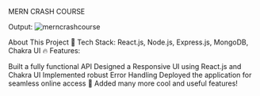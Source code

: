   MERN CRASH COURSE

Output:
![merncrashcourse](https://github.com/user-attachments/assets/c508076c-a3cf-45ec-a9ad-ca17b8c377ae)

About This Project
🌟 Tech Stack: React.js, Node.js, Express.js, MongoDB, Chakra UI
🔥 Features:

Built a fully functional API
Designed a Responsive UI using React.js and Chakra UI
Implemented robust Error Handling
Deployed the application for seamless online access
🚀 Added many more cool and useful features!
